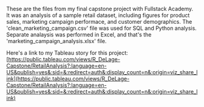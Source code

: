 These are the files from my final capstone project with Fullstack Academy. It was an analysis of a sample retail dataset, including figures for product sales, marketing campaign performace, and customer demographics. The 'clean_marketing_campaign.csv' file was used for SQL and Python analysis. Separate analaysis was performed in Excel, and that's the 'marketing_campaign_analysis.xlsx' file.

Here's a link to my Tableau story for this project: [https://public.tableau.com/views/R_DeLage-Capstone/RetailAnalysis?:language=en-US&publish=yes&:sid=&:redirect=auth&:display_count=n&:origin=viz_share_link](https://public.tableau.com/views/R_DeLage-Capstone/RetailAnalysis?:language=en-US&publish=yes&:sid=&:redirect=auth&:display_count=n&:origin=viz_share_link)
